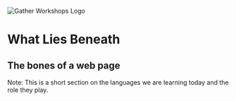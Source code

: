 ![Gather Workshops Logo](images/gw_logo_header.png)

# What Lies Beneath
## The bones of a web page


Note:
This is a short section on the languages we are learning today and the role they play.